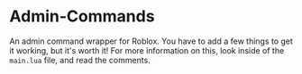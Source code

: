 # Admin-Commands

An admin command wrapper for Roblox. You have to add a few things to get it working, but it's worth it! For more information on this, look inside of the `main.lua` file, and read the comments.
